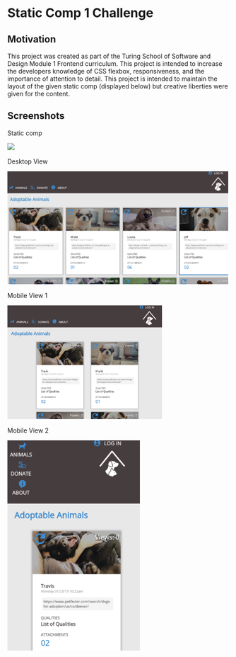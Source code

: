 # Static Comp 1 Challenge

## Motivation
This project was created as part of the Turing School of Software and Design Module 1 Frontend curriculum. This project is intended to increase the developers knowledge of CSS flexbox, responsiveness, and the importance of attention to detail. This project is intended to maintain the layout of the given static comp (displayed below) but creative liberties were given for the content.
## Screenshots
Static comp

<img src="http://frontend.turing.io/assets/images/static-comp-challenge-2.jpg" width="500px">

Desktop View

<img src="https://github.com/MaxBSilver/static-comp-1/blob/master/image-assets/Screen%20Shot%202019-02-05%20at%201.21.32%20PM.png" width="500px">

Mobile View 1

<img src="https://github.com/MaxBSilver/static-comp-1/blob/master/image-assets/Screen%20Shot%202019-02-05%20at%201.21.46%20PM.png" width="350px">

Mobile View 2

<img src="https://github.com/MaxBSilver/static-comp-1/blob/master/image-assets/Screen%20Shot%202019-02-05%20at%201.22.05%20PM.png" width="300px">

